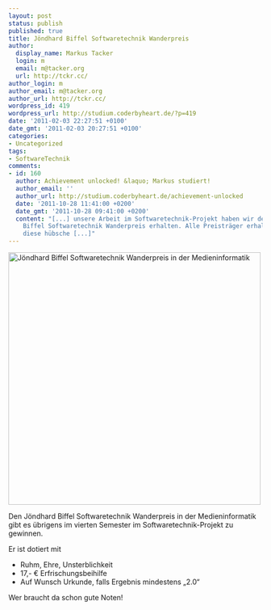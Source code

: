 ```yaml
---
layout: post
status: publish
published: true
title: Jöndhard Biffel Softwaretechnik Wanderpreis
author:
  display_name: Markus Tacker
  login: m
  email: m@tacker.org
  url: http://tckr.cc/
author_login: m
author_email: m@tacker.org
author_url: http://tckr.cc/
wordpress_id: 419
wordpress_url: http://studium.coderbyheart.de/?p=419
date: '2011-02-03 22:27:51 +0100'
date_gmt: '2011-02-03 20:27:51 +0100'
categories:
- Uncategorized
tags:
- SoftwareTechnik
comments:
- id: 160
  author: Achievement unlocked! &laquo; Markus studiert!
  author_email: ''
  author_url: http://studium.coderbyheart.de/achievement-unlocked
  date: '2011-10-28 11:41:00 +0200'
  date_gmt: '2011-10-28 09:41:00 +0200'
  content: "[...] unsere Arbeit im Softwaretechnik-Projekt haben wir den Jöndhard
    Biffel Softwaretechnik Wanderpreis erhalten. Alle Preisträger erhalten auch eine
    diese hübsche [...]"
---
```

<p><a href="http://www.flickr.com/photos/tacker/5414196356/"><img src="http://farm6.static.flickr.com/5018/5414196356_930b8ff942_b.jpg" width="500" alt="Jöndhard Biffel Softwaretechnik Wanderpreis in der Medieninformatik" /></a></p>
<p>Den Jöndhard Biffel Softwaretechnik Wanderpreis in der Medieninformatik gibt es übrigens im vierten Semester im Softwaretechnik-Projekt zu gewinnen.</p>
<p>Er ist dotiert mit</p>
<ul>
<li>Ruhm, Ehre, Unsterblichkeit</li>
<li>17,- € Erfrischungsbeihilfe</li>
<li>Auf Wunsch Urkunde, falls Ergebnis mindestens „2.0“</li>
</ul>
<p>Wer braucht da schon gute Noten!</p>
